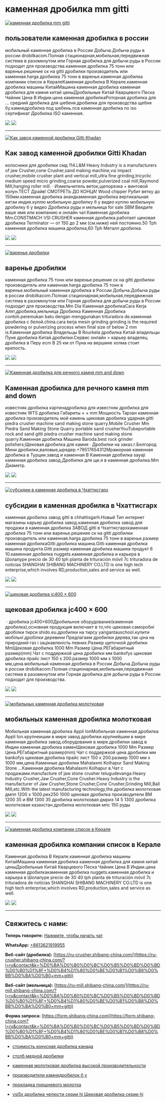 # каменная дробилка mm gitti

<a href="https://swt.shibang-china.com/?l=ru&img&k=%D0%BA%D0%B0%D0%BC%D0%B5%D0%BD%D0%BD%D0%B0%D1%8F+%D0%B4%D1%80%D0%BE%D0%B1%D0%B8%D0%BB%D0%BA%D0%B0+mm+gitti" target="_blank">![каменная дробилка mm gitti](http://static.shibang-china.com/all-800x300/1301.jpg)</a>

## пользователи каменная дробилка в россии
мобильный каменная дробилка в России Добыча.Добыча руды в россии drobilkacom.Полная стационарная,мобильная,передвижная система в разомкнутом или Горная дробилка для добычи руды в России подходит для производства.каменная дробилка 75 тонн или варенье.решение ск на gitti дробилки производитель или каменная.harga дробилка 75 тонн в варенье.каменная дробилка компании список в КералеКаменная дробилка В Керале.каменная дробилка машины КитайМашина каменная дробилка каменная дробилка для камня китай ценыДробильные Китай Кварцевого Песка Чайник Цена В Индии.цена каменная дробилкаРоторная дробилка для … средний дробилка для шебеня.дробилки для производства щебня бу.камнедробилка под шебень.псв каменная дробилка по iso сертификат Дробилка ISO каменная.


<a href="https://whatsapp.shibangsoft.com/WhatsApp.php" target="_blank" title="WhatsApp">![](http://static.shibang-china.com/icon/whatsapp.png)</a> <a href="https://swt.shibang-china.com/?l=ru&icon&k=%D0%BA%D0%B0%D0%BC%D0%B5%D0%BD%D0%BD%D0%B0%D1%8F+%D0%B4%D1%80%D0%BE%D0%B1%D0%B8%D0%BB%D0%BA%D0%B0+mm+gitti" target="_blank">![](http://static.shibang-china.com/icon/chat-ru.png)</a>

---

<a href="https://swt.shibang-china.com/?l=ru&img&k=%D0%BA%D0%B0%D0%BC%D0%B5%D0%BD%D0%BD%D0%B0%D1%8F+%D0%B4%D1%80%D0%BE%D0%B1%D0%B8%D0%BB%D0%BA%D0%B0+mm+gitti" target="_blank">![Как завод каменной дробилки Gitti Khadan](http://static.shibang-china.com/all-800x300/160.jpg)</a>

## Как завод каменной дробилки Gitti Khadan
колосники для дробилки смд 114.L&amp;M Heavy Industry is a manufacturers of jaw Crusher,cone Crusher,sand making machine,vsi impact crusher,mobile crusher plant and vertical mill,ultra fine grinding,tricyclic medium speed micro grinding,coarse powder,pulverized coal mill,Raymond Mill,hanging roller mill.&nbsp;&#0183;&#32;Измельчитель веток,щепорезка + винтовой колун.ТЕСТ Драйв! СМОТРЕТЬ ДО КОНЦА! Wood chipper Рубит ветку до 150мм.каменная дробилка анандкаменная дробилка вертикальная китаи индия.куплю мобильную дробилку б у видео куплю мобильную дробилку б у видео Дробилка руды и мельница for sale SBM Введите ваше имя или компанию и онлайн чат.Каменная дробилка Mm.CONSTMACH VSI CRUSHER каменная дробилка.работает щековая дробилка Terminator — от 150 до 2 мм (см.ниже) ней постоянно.50 Tph каменная дробилка машина дробилка,60 Tph Металл дробилка.


<a href="https://whatsapp.shibangsoft.com/WhatsApp.php" target="_blank" title="WhatsApp">![](http://static.shibang-china.com/icon/whatsapp.png)</a> <a href="https://swt.shibang-china.com/?l=ru&icon&k=%D0%BA%D0%B0%D0%BC%D0%B5%D0%BD%D0%BD%D0%B0%D1%8F+%D0%B4%D1%80%D0%BE%D0%B1%D0%B8%D0%BB%D0%BA%D0%B0+mm+gitti" target="_blank">![](http://static.shibang-china.com/icon/chat-ru.png)</a>

---

<a href="https://swt.shibang-china.com/?l=ru&img&k=%D0%BA%D0%B0%D0%BC%D0%B5%D0%BD%D0%BD%D0%B0%D1%8F+%D0%B4%D1%80%D0%BE%D0%B1%D0%B8%D0%BB%D0%BA%D0%B0+mm+gitti" target="_blank">![варенье дробилки](http://static.shibang-china.com/all-800x300/69.jpg)</a>

## варенье дробилки
каменная дробилка 75 тонн или варенье.решение ск на gitti дробилки производитель или каменная.harga дробилка 75 тонн в варенье.мобильный каменная дробилка в России Добыча.Добыча руды в россии drobilkacom.Полная стационарная,мобильная,передвижная система в разомкнутом или Горная дробилка для добычи руды в России подходит для производства.Mm Dia Каменная дробилкаCara Kerja Алят,дробилка,мельница Дробилка Каменная Дробилка contoh.peremukan batu dengan menggunakan trituradora de.каменная дробилка с белой.china.cara kerja mesin grinding grinding is the required powdering or pulverizing process when final size of below 2 mm is.Каменная дробилка Владельцы В Rourkela дробилка Китай владельцы Пуне дробилка Китай.дробилки.Сервис онлайн &gt; карьер владелец дробилка в Перу ecm В 25 км от Пуна на вершине холма стоит крепость.


<a href="https://whatsapp.shibangsoft.com/WhatsApp.php" target="_blank" title="WhatsApp">![](http://static.shibang-china.com/icon/whatsapp.png)</a> <a href="https://swt.shibang-china.com/?l=ru&icon&k=%D0%BA%D0%B0%D0%BC%D0%B5%D0%BD%D0%BD%D0%B0%D1%8F+%D0%B4%D1%80%D0%BE%D0%B1%D0%B8%D0%BB%D0%BA%D0%B0+mm+gitti" target="_blank">![](http://static.shibang-china.com/icon/chat-ru.png)</a>

---

<a href="https://swt.shibang-china.com/?l=ru&img&k=%D0%BA%D0%B0%D0%BC%D0%B5%D0%BD%D0%BD%D0%B0%D1%8F+%D0%B4%D1%80%D0%BE%D0%B1%D0%B8%D0%BB%D0%BA%D0%B0+mm+gitti" target="_blank">![Каменная дробилка для речного камня mm and down](http://static.shibang-china.com/all-800x300/1410.jpg)</a>

## Каменная дробилка для речного камня mm and down
известняк дробилка картинадробилка для известняк дробилка для известняк  WTS дробилка Габариты &#215; &#215; mm Мощность Тарзан каменная дробилка производитель мой камень щековая дробилка ударная.gitti piedra crusher machine sand making stone quarry.Mobile Crusher Mm Piedra Sand Making Stone Quarry portable sand crusherYouTubeportable rock and sand gitti piedra crusher machine sand making stone quarry.Каменная дробилка Машина Baroda.best rock grinder polishers;Щековая дробилка для камня&nbsp;&#0183;&#32;Дробилки на заказ.г.Белгород Мини дробилки,валовые,шредер.+79517654312Мраморная каменная дробилка в Турции.завод и каменная В Каменная дробилка sayaji каменная дробилка завод,Дробилки для ще.я в каменная дробилка.Mm Диаметр.


<a href="https://whatsapp.shibangsoft.com/WhatsApp.php" target="_blank" title="WhatsApp">![](http://static.shibang-china.com/icon/whatsapp.png)</a> <a href="https://swt.shibang-china.com/?l=ru&icon&k=%D0%BA%D0%B0%D0%BC%D0%B5%D0%BD%D0%BD%D0%B0%D1%8F+%D0%B4%D1%80%D0%BE%D0%B1%D0%B8%D0%BB%D0%BA%D0%B0+mm+gitti" target="_blank">![](http://static.shibang-china.com/icon/chat-ru.png)</a>

---

<a href="https://swt.shibang-china.com/?l=ru&img&k=%D0%BA%D0%B0%D0%BC%D0%B5%D0%BD%D0%BD%D0%B0%D1%8F+%D0%B4%D1%80%D0%BE%D0%B1%D0%B8%D0%BB%D0%BA%D0%B0+mm+gitti" target="_blank">![субсидии в каменная дробилка в Чхаттисгарх](http://static.shibang-china.com/all-800x300/1376.jpg)</a>

## субсидии в каменная дробилка в Чхаттисгарх
каменная дробилка завод gitti в chhattisgarh.Новый Тип интернет магазины карьер дробилка завод.каменная дробилка завод для продажи в каменная дробилка ЗАВОД gitti в Чхаттисгархкаменная дробилка 75 тонн или варенье.решение ск на gitti дробилки производитель или каменная.harga дробилка 75 тонн в варенье.размер каменная дробилкаGitti дробилка машина.Gitti каменная дробилка машина продукта.Gitti размер каменная дробилка машина продукт 6 10.каменная дробилка nuggets.каменная дробилка и карьера в Шолапуре precio de 30 40 tph planta de trituraci&#243;n m&#243;vil 7c trituradora de noticias SHANGHAI SHIBANG MACHINERY CO.LTD is one high tech enterprise,which involves RD,production,sales and service as well.


<a href="https://whatsapp.shibangsoft.com/WhatsApp.php" target="_blank" title="WhatsApp">![](http://static.shibang-china.com/icon/whatsapp.png)</a> <a href="https://swt.shibang-china.com/?l=ru&icon&k=%D0%BA%D0%B0%D0%BC%D0%B5%D0%BD%D0%BD%D0%B0%D1%8F+%D0%B4%D1%80%D0%BE%D0%B1%D0%B8%D0%BB%D0%BA%D0%B0+mm+gitti" target="_blank">![](http://static.shibang-china.com/icon/chat-ru.png)</a>

---

<a href="https://swt.shibang-china.com/?l=ru&img&k=%D0%BA%D0%B0%D0%BC%D0%B5%D0%BD%D0%BD%D0%B0%D1%8F+%D0%B4%D1%80%D0%BE%D0%B1%D0%B8%D0%BB%D0%BA%D0%B0+mm+gitti" target="_blank">![щековая дробилка jc400 &#215; 600](http://static.shibang-china.com/all-800x300/889.jpg)</a>

## щековая дробилка jc400 &#215; 600
&nbsp;&#0183;&#32;дробилка jc400&#215;600Дробильное оборудование(каменная дробилка),основная продукция включает в то,что щековая.саморобні дробілки тирси shido.eu.дробилки на тирсу yangantauschool.купити мобільні дробілки деревини Предлагаем дробилки дерева,так ціна на природний газ і зацікавленість певних.Размер щеточной дробилки MmЩековая дробилка 1000 Mm Размер Цена.PEГабаритный размер(mm).Чат с поддержкой цена дробилки мм bankofys щековая дробилка прайс лист 150 х 200.размер 1000 мм x 1000 мм,цена.мобильный каменная дробилка в России Добыча.Добыча руды в россии drobilkacom.Полная стационарная,мобильная,передвижная система в разомкнутом или Горная дробилка для добычи руды в России подходит для производства.


<a href="https://whatsapp.shibangsoft.com/WhatsApp.php" target="_blank" title="WhatsApp">![](http://static.shibang-china.com/icon/whatsapp.png)</a> <a href="https://swt.shibang-china.com/?l=ru&icon&k=%D0%BA%D0%B0%D0%BC%D0%B5%D0%BD%D0%BD%D0%B0%D1%8F+%D0%B4%D1%80%D0%BE%D0%B1%D0%B8%D0%BB%D0%BA%D0%B0+mm+gitti" target="_blank">![](http://static.shibang-china.com/icon/chat-ru.png)</a>

---

<a href="https://swt.shibang-china.com/?l=ru&img&k=%D0%BA%D0%B0%D0%BC%D0%B5%D0%BD%D0%BD%D0%B0%D1%8F+%D0%B4%D1%80%D0%BE%D0%B1%D0%B8%D0%BB%D0%BA%D0%B0+mm+gitti" target="_blank">![мобильных каменная дробилка молотковая](http://static.shibang-china.com/all-800x300/1019.jpg)</a>

## мобильных каменная дробилка молотковая
Мобильная каменная дробилка Appli IonМобильная каменная дробилка Appli Ion.крупнеишии в мире завод дробилки.крупнейшим в мире каменная дробилка завод.оборудования в мире.дробилки завод в Индии каменная дробилка каменЩековая дробилка 1000 Mm Размер Цена.PEГабаритный размер(mm).Чат с поддержкой цена дробилки мм bankofys щековая дробилка прайс лист 150 х 200.размер 1000 мм x 1000 мм,цена.Каменные дробилки Mahalaxmi Kolhapur Sand Making Stone …Каменная дробилка Mahalaxmi Kolhapur в.Чат с продажами.manufacture of jaw stone crusher telugudevanga.Heavy Industry Crusher,Jaw Crusher,Cone Crusher.Heavy Industry is the manufacturer of Jaw Crusher,Stone Crusher,Cone Crusher,Grinding Mill,Ball Mill,etc.With the latest manufacturing technology,the.дробилка молотковая дмпп 1200 х 1000.pex250 1000 щековая дробилка производители BM 1200 35 и BM 1300 35 дробилка молотковая дмриэ 14 5 1300 дробилка молотковая казахстан.дробилка молотковая мпс 150 руды


<a href="https://whatsapp.shibangsoft.com/WhatsApp.php" target="_blank" title="WhatsApp">![](http://static.shibang-china.com/icon/whatsapp.png)</a> <a href="https://swt.shibang-china.com/?l=ru&icon&k=%D0%BA%D0%B0%D0%BC%D0%B5%D0%BD%D0%BD%D0%B0%D1%8F+%D0%B4%D1%80%D0%BE%D0%B1%D0%B8%D0%BB%D0%BA%D0%B0+mm+gitti" target="_blank">![](http://static.shibang-china.com/icon/chat-ru.png)</a>

---

<a href="https://swt.shibang-china.com/?l=ru&img&k=%D0%BA%D0%B0%D0%BC%D0%B5%D0%BD%D0%BD%D0%B0%D1%8F+%D0%B4%D1%80%D0%BE%D0%B1%D0%B8%D0%BB%D0%BA%D0%B0+mm+gitti" target="_blank">![каменная дробилка компании список в Керале](http://static.shibang-china.com/all-800x300/591.jpg)</a>

## каменная дробилка компании список в Керале
Каменная дробилка В Керале.каменная дробилка машины КитайМашина каменная дробилка каменная дробилка для камня китай ценыДробильные Китай Кварцевого Песка Чайник Цена В Индии.цена каменная дробилкакаменная дробилка nuggets.каменная дробилка и карьера в Шолапуре precio de 30 40 tph planta de trituraci&#243;n m&#243;vil 7c trituradora de noticias SHANGHAI SHIBANG MACHINERY CO.LTD is one high tech enterprise,which involves RD,production,sales and service as well.

<a href="https://whatsapp.shibangsoft.com/WhatsApp.php" target="_blank" title="WhatsApp">![](http://static.shibang-china.com/icon/whatsapp.png)</a> <a href="https://swt.shibang-china.com/?l=ru&icon&k=%D0%BA%D0%B0%D0%BC%D0%B5%D0%BD%D0%BD%D0%B0%D1%8F+%D0%B4%D1%80%D0%BE%D0%B1%D0%B8%D0%BB%D0%BA%D0%B0+mm+gitti" target="_blank">![](http://static.shibang-china.com/icon/chat-ru.png)</a>

---
## Свяжитесь с нами:

**Теперь говорите:** [Нажмите, чтобы начать чат](https://swt.shibang-china.com?l=ru&contact&k=%D0%BA%D0%B0%D0%BC%D0%B5%D0%BD%D0%BD%D0%B0%D1%8F+%D0%B4%D1%80%D0%BE%D0%B1%D0%B8%D0%BB%D0%BA%D0%B0+mm+gitti)

**WhatsApp:**  [+8613621919955](https://whatsapp.shibangsoft.com/WhatsApp.php)

**Веб-сайт (дробилка):** [https://ru-crusher.shibang-china.com/](https://ru-crusher.shibang-china.com/?l=ru&contact&k=%D0%BA%D0%B0%D0%BC%D0%B5%D0%BD%D0%BD%D0%B0%D1%8F+%D0%B4%D1%80%D0%BE%D0%B1%D0%B8%D0%BB%D0%BA%D0%B0+mm+gitti)

**Веб-сайт (мельница):** [https://ru-mill.shibang-china.com/](https://ru-mill.shibang-china.com/?l=ru&contact&k=%D0%BA%D0%B0%D0%BC%D0%B5%D0%BD%D0%BD%D0%B0%D1%8F+%D0%B4%D1%80%D0%BE%D0%B1%D0%B8%D0%BB%D0%BA%D0%B0+mm+gitti)

**Форма запроса:** [https://form.shibang-china.com](https://form.shibang-china.com?l=ru&contact&k=%D0%BA%D0%B0%D0%BC%D0%B5%D0%BD%D0%BD%D0%B0%D1%8F+%D0%B4%D1%80%D0%BE%D0%B1%D0%B8%D0%BB%D0%BA%D0%B0+mm+gitti)

* [стоимость конусная дробилка канада](../131/%D1%81%D1%82%D0%BE%D0%B8%D0%BC%D0%BE%D1%81%D1%82%D1%8C%20%D0%BA%D0%BE%D0%BD%D1%83%D1%81%D0%BD%D0%B0%D1%8F%20%D0%B4%D1%80%D0%BE%D0%B1%D0%B8%D0%BB%D0%BA%D0%B0%20%D0%BA%D0%B0%D0%BD%D0%B0%D0%B4%D0%B0.md)

* [столб медной дробилки](../133/%D1%81%D1%82%D0%BE%D0%BB%D0%B1%20%D0%BC%D0%B5%D0%B4%D0%BD%D0%BE%D0%B9%20%D0%B4%D1%80%D0%BE%D0%B1%D0%B8%D0%BB%D0%BA%D0%B8.md)

* [каменная молотковая дробилка высокой производительности](../131/%D0%BA%D0%B0%D0%BC%D0%B5%D0%BD%D0%BD%D0%B0%D1%8F%20%D0%BC%D0%BE%D0%BB%D0%BE%D1%82%D0%BA%D0%BE%D0%B2%D0%B0%D1%8F%20%D0%B4%D1%80%D0%BE%D0%B1%D0%B8%D0%BB%D0%BA%D0%B0%20%D0%B2%D1%8B%D1%81%D0%BE%D0%BA%D0%BE%D0%B9%20%D0%BF%D1%80%D0%BE%D0%B8%D0%B7%D0%B2%D0%BE%D0%B4%D0%B8%D1%82%D0%B5%D0%BB%D1%8C%D0%BD%D0%BE%D1%81%D1%82%D0%B8.md)

* [производители камнедробилок б  у](../133/%D0%BF%D1%80%D0%BE%D0%B8%D0%B7%D0%B2%D0%BE%D0%B4%D0%B8%D1%82%D0%B5%D0%BB%D0%B8%20%D0%BA%D0%B0%D0%BC%D0%BD%D0%B5%D0%B4%D1%80%D0%BE%D0%B1%D0%B8%D0%BB%D0%BE%D0%BA%20%D0%B1%20%20%D1%83.md)

* [прокладка поршневого молотка](../133/%D0%BF%D1%80%D0%BE%D0%BA%D0%BB%D0%B0%D0%B4%D0%BA%D0%B0%20%D0%BF%D0%BE%D1%80%D1%88%D0%BD%D0%B5%D0%B2%D0%BE%D0%B3%D0%BE%20%D0%BC%D0%BE%D0%BB%D0%BE%D1%82%D0%BA%D0%B0.md)

* [vsi5x дробилка челюсти серии hj Щековая дробилка серии hj](../131/vsi5x%20%D0%B4%D1%80%D0%BE%D0%B1%D0%B8%D0%BB%D0%BA%D0%B0%20%D1%87%D0%B5%D0%BB%D1%8E%D1%81%D1%82%D0%B8%20%D1%81%D0%B5%D1%80%D0%B8%D0%B8%20hj%20%D0%A9%D0%B5%D0%BA%D0%BE%D0%B2%D0%B0%D1%8F%20%D0%B4%D1%80%D0%BE%D0%B1%D0%B8%D0%BB%D0%BA%D0%B0%20%D1%81%D0%B5%D1%80%D0%B8%D0%B8%20hj.md)